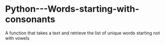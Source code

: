 # Python---Words-starting-with-consonants
A function that takes a text and retrieve the list of unique words starting not with vowels
